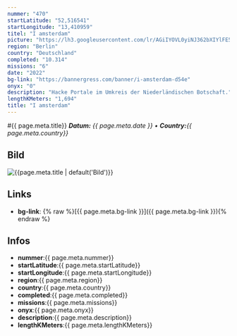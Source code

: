 ```yaml
---
nummer: "470"
startLatitude: "52,516541"
startLongitude: "13,410959"
titel: "I amsterdam"
picture: "https://lh3.googleusercontent.com/lr/AGiIYOVL0yiNJ362bXIYlFE5Y9IKGTdBBENNT3MVPXRV0l4mgqJpAy5rk2epetAbkRTjAKZLNtePlksTQIXwZZ6oBYrQcJWnMfzr2D-4PmGCYY_re-rW32gvBcFe94GXqTdFvkW2rQakasy46X0DVdycSW2ggmltQsH9AKlhCUDZGgKvfPtS_g-Qh7062IIw2zqeMYPQhFIUEzJZaOFc8HGlXbETknOKNqzvPN4Jjqy6gQQVboZHjP4dPkrwqR5C-z4HnInp0smZQjQtx__gZ9X8deX0WrJA9Rz3gm_aki4vJOZiJNPRSBawu5EN1VOv3HPA8D_s6c21-WuA54A_pC4p-BkDlaLYFp3jYk-OhadgaBRHEq6JMrvjBv2SH_H1y07KWa7cfyqW8g-JDNOQ_hlR2YH0yKIm9C6sBC8GVSUULJk2CLma2KzE9te5e67T4xGoqyzCSGolG5UhI5HocTKduvJ1fJF4B9nFDyWc40lVXwqXo2ldzw0FYEoq6TLPf_wWJZO-rlIAApZcsPs4mpMf1tBh8pK1YeR3Occ66rUibh_-8V_QEpmAVC0KS3gdsP0pIpLMybCZtX6aOtNzYY0mjATLda74VkvILSQLQOeWzZYsYy2m5oqfTHjqdqeIu6CXdQoLC55HIrRTVg_8GHysDvbDJy9PEvsraT03cr5ixItblMdBQjXMKxiSniIorFZ8oPDPwvEKTevT6W2DlxVaDYLnEy3V4tKlkf6yJy3os7bvyPwX48U6HtRmeiNlySDpyryivTa4zZdGk8x2OWYVCFTI0eWFIBmiZLIVUQd9RDp1AEXQFfO-mnkwAKGc5AJcfJN9EX23yoOA_gcI89dAOzCYbhy1LucCvSnKHkauTmnUaZk7t9qIgD6BfJ5MXl85PuBRxpjd"
region: "Berlin"
country: "Deutschland"
completed: "10.314"
missions: "6"
date: "2022"
bg-link: "https://bannergress.com/banner/i-amsterdam-d54e"
onyx: "0"
description: "Hacke Portale im Umkreis der Niederländischen Botschaft."
lengthKMeters: "1,694"
title: "I amsterdam"
---
```


#{{ page.meta.title}}
_**Datum:** {{ page.meta.date }} • **Country:**{{ page.meta.country}}_

## Bild
![{{page.meta.title | default('Bild')}}]({{page.meta.picture}})

## Links
- **bg-link**: {% raw %}[{{ page.meta.bg-link }}]({{ page.meta.bg-link }}){% endraw %}

## Infos
- **nummer**:{{ page.meta.nummer}}
- **startLatitude**:{{ page.meta.startLatitude}}
- **startLongitude**:{{ page.meta.startLongitude}}
- **region**:{{ page.meta.region}}
- **country**:{{ page.meta.country}}
- **completed**:{{ page.meta.completed}}
- **missions**:{{ page.meta.missions}}
- **onyx**:{{ page.meta.onyx}}
- **description**:{{ page.meta.description}}
- **lengthKMeters**:{{ page.meta.lengthKMeters}}

